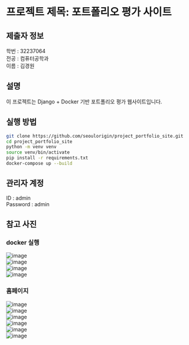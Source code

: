 # 프로젝트 제목: 포트폴리오 평가 사이트

## 제출자 정보
학번 : 32237064  
전공 : 컴퓨터공학과  
이름 : 김경원

## 설명
이 프로젝트는 Django + Docker 기반 포트폴리오 평가 웹사이트입니다.

## 실행 방법
```bash
git clone https://github.com/seoulorigin/project_portfolio_site.git
cd project_portfolio_site
python -m venv venv
source venv/bin/activate
pip install -r requirements.txt
docker-compose up --build
```

## 관리자 계정
ID : admin  
Password : admin

## 참고 사진
### docker 실행
![image](https://github.com/user-attachments/assets/e8799d91-7ad7-41fc-a6aa-fbeb72dcc374)  
![image](https://github.com/user-attachments/assets/daa454af-b62f-4c5b-9e78-98a65db766e4)  
![image](https://github.com/user-attachments/assets/e8a12f6f-c855-4209-8b5d-e14050fa6650)  
![image](https://github.com/user-attachments/assets/5d438b83-6a8d-4918-afa2-91332a203516)
### 홈페이지 
![image](https://github.com/user-attachments/assets/41b193f7-eecd-4ae2-8be9-5b01c61800b0)  
![image](https://github.com/user-attachments/assets/617d3add-ace0-4b4f-860c-5f062708d10c)  
![image](https://github.com/user-attachments/assets/048cc5db-f6fa-4e91-8d39-e4d4c685f734)  
![image](https://github.com/user-attachments/assets/e8e551b6-21b1-4626-b2b7-07f7571ed8bc)  
![image](https://github.com/user-attachments/assets/77f1923e-41a7-4836-8cfb-7b8b2d216c62)  
![image](https://github.com/user-attachments/assets/69bc9907-eae5-437e-8822-63777d7c4cc7)  
